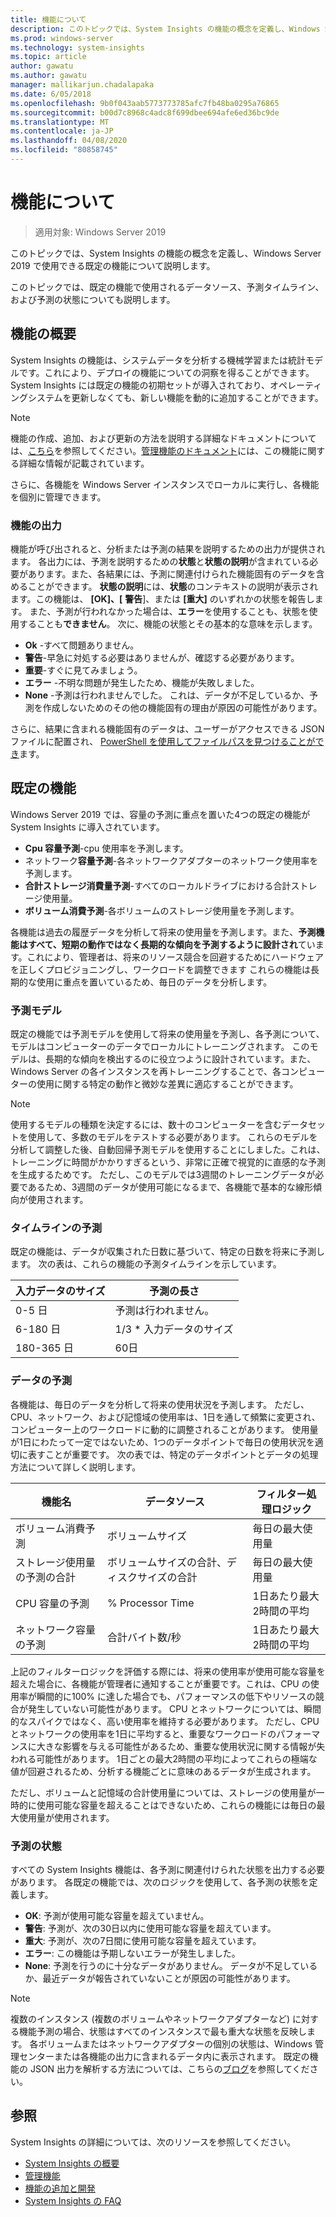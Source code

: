 ```yaml
---
title: 機能について
description: このトピックでは、System Insights の機能の概念を定義し、Windows Server 2019 で使用できる既定の機能について説明します。
ms.prod: windows-server
ms.technology: system-insights
ms.topic: article
author: gawatu
ms.author: gawatu
manager: mallikarjun.chadalapaka
ms.date: 6/05/2018
ms.openlocfilehash: 9b0f043aab5773773785afc7fb48ba0295a76865
ms.sourcegitcommit: b00d7c8968c4adc8f699dbee694afe6ed36bc9de
ms.translationtype: MT
ms.contentlocale: ja-JP
ms.lasthandoff: 04/08/2020
ms.locfileid: "80858745"
---
```

# <a name="understanding-capabilities"></a>機能について

>適用対象: Windows Server 2019

このトピックでは、System Insights の機能の概念を定義し、Windows Server 2019 で使用できる既定の機能について説明します。 

このトピックでは、既定の機能で使用されるデータソース、予測タイムライン、および予測の状態についても説明します。 

## <a name="capability-overview"></a>機能の概要
System Insights の機能は、システムデータを分析する機械学習または統計モデルです。これにより、デプロイの機能についての洞察を得ることができます。 System Insights には既定の機能の初期セットが導入されており、オペレーティングシステムを更新しなくても、新しい機能を動的に追加することができます。 

>[!NOTE]
>機能の作成、追加、および更新の方法を説明する詳細なドキュメントについては、[こちら](adding-and-developing-capabilities.md)を参照してください。[管理機能のドキュメント](managing-capabilities.md)には、この機能に関する詳細な情報が記載されています。

さらに、各機能を Windows Server インスタンスでローカルに実行し、各機能を個別に管理できます。

### <a name="capability-outputs"></a>機能の出力
機能が呼び出されると、分析または予測の結果を説明するための出力が提供されます。 各出力には、予測を説明するための**状態**と**状態の説明**が含まれている必要があります。また、各結果には、予測に関連付けられた機能固有のデータを含めることができます。 **状態の説明**には、**状態**のコンテキストの説明が表示されます。この機能は、 **[OK]、[** **警告**]、または **[重大]** のいずれかの状態を報告します。 また、予測が行われなかった場合は、**エラー**を使用することも、状態を使用することも**できません**。 次に、機能の状態とその基本的な意味を示します。 

- **Ok** -すべて問題ありません。
- **警告**-早急に対処する必要はありませんが、確認する必要があります。 
- **重要**-すぐに見てみましょう。 
- **エラー** -不明な問題が発生したため、機能が失敗しました。 
- **None** -予測は行われませんでした。 これは、データが不足しているか、予測を作成しないためのその他の機能固有の理由が原因の可能性があります。 

さらに、結果に含まれる機能固有のデータは、ユーザーがアクセスできる JSON ファイルに配置され、 [PowerShell を使用してファイルパスを見つけることができ](https://docs.microsoft.com/windows-server/manage/system-insights/managing-capabilities#retrieving-capability-results)ます。 

## <a name="default-capabilities"></a>既定の機能
Windows Server 2019 では、容量の予測に重点を置いた4つの既定の機能が System Insights に導入されています。

- **Cpu 容量予測**-cpu 使用率を予測します。 
- ネットワーク**容量予測**-各ネットワークアダプターのネットワーク使用率を予測します。 
- **合計ストレージ消費量予測**-すべてのローカルドライブにおける合計ストレージ使用量。 
- **ボリューム消費予測**-各ボリュームのストレージ使用量を予測します。

各機能は過去の履歴データを分析して将来の使用量を予測します。また、**予測機能はすべて、短期の動作ではなく長期的な傾向を予測するように設計され**ています。これにより、管理者は、将来のリソース競合を回避するためにハードウェアを正しくプロビジョニングし、ワークロードを調整できます これらの機能は長期的な使用に重点を置いているため、毎日のデータを分析します。 

### <a name="forecasting-model"></a>予測モデル
既定の機能では予測モデルを使用して将来の使用量を予測し、各予測について、モデルはコンピューターのデータでローカルにトレーニングされます。 このモデルは、長期的な傾向を検出するのに役立つように設計されています。また、Windows Server の各インスタンスを再トレーニングすることで、各コンピューターの使用に関する特定の動作と微妙な差異に適応することができます。

>[!NOTE]
>使用するモデルの種類を決定するには、数十のコンピューターを含むデータセットを使用して、多数のモデルをテストする必要があります。 これらのモデルを分析して調整した後、自動回帰予測モデルを使用することにしました。これは、トレーニングに時間がかかりすぎるという、非常に正確で視覚的に直感的な予測を生成するためです。 ただし、このモデルでは3週間のトレーニングデータが必要であるため、3週間のデータが使用可能になるまで、各機能で基本的な線形傾向が使用されます。

### <a name="forecasting-timelines"></a>タイムラインの予測
既定の機能は、データが収集された日数に基づいて、特定の日数を将来に予測します。 次の表は、これらの機能の予測タイムラインを示しています。

| 入力データのサイズ | 予測の長さ |
| --------------- | --------------- |
| 0-5 日 | 予測は行われません。 |
| 6-180 日 | 1/3 * 入力データのサイズ |
| 180-365 日 | 60日 | 

### <a name="forecasting-data"></a>データの予測
各機能は、毎日のデータを分析して将来の使用状況を予測します。 ただし、CPU、ネットワーク、および記憶域の使用率は、1日を通して頻繁に変更され、コンピューター上のワークロードに動的に調整されることがあります。 使用量が1日にわたって一定ではないため、1つのデータポイントで毎日の使用状況を適切に表すことが重要です。 次の表では、特定のデータポイントとデータの処理方法について詳しく説明します。


| 機能名 | データソース | フィルター処理ロジック |
| --------------- | -------------- | ---------------- |
 ボリューム消費予測          | ボリュームサイズ                    | 毎日の最大使用量              
 ストレージ使用量の予測の合計   | ボリュームサイズの合計、ディスクサイズの合計              | 毎日の最大使用量             
 CPU 容量の予測                | % Processor Time  | 1日あたり最大2時間の平均   
 ネットワーク容量の予測         | 合計バイト数/秒         | 1日あたり最大2時間の平均  

上記のフィルターロジックを評価する際には、将来の使用率が使用可能な容量を超えた場合に、各機能が管理者に通知することが重要です。これは、CPU の使用率が瞬間的に100% に達した場合でも、パフォーマンスの低下やリソースの競合が発生していない可能性があります。 CPU とネットワークについては、瞬間的なスパイクではなく、高い使用率を維持する必要があります。 ただし、CPU とネットワークの使用率を1日に平均すると、重要なワークロードのパフォーマンスに大きな影響を与える可能性があるため、重要な使用状況に関する情報が失われる可能性があります。 1日ごとの最大2時間の平均によってこれらの極端な値が回避されるため、分析する機能ごとに意味のあるデータが生成されます。

ただし、ボリュームと記憶域の合計使用量については、ストレージの使用量が一時的に使用可能な容量を超えることはできないため、これらの機能には毎日の最大使用量が使用されます。 

### <a name="forecasting-statuses"></a>予測の状態
すべての System Insights 機能は、各予測に関連付けられた状態を出力する必要があります。 各既定の機能では、次のロジックを使用して、各予測の状態を定義します。
- **OK**: 予測が使用可能な容量を超えていません。
- **警告**: 予測が、次の30日以内に使用可能な容量を超えています。 
- **重大**: 予測が、次の7日間に使用可能な容量を超えています。 
- **エラー**: この機能は予期しないエラーが発生しました。 
- **None**: 予測を行うのに十分なデータがありません。 データが不足しているか、最近データが報告されていないことが原因の可能性があります。

>[!NOTE]
>複数のインスタンス (複数のボリュームやネットワークアダプターなど) に対する機能予測の場合、状態はすべてのインスタンスで最も重大な状態を反映します。 各ボリュームまたはネットワークアダプターの個別の状態は、Windows 管理センターまたは各機能の出力に含まれるデータ内に表示されます。 既定の機能の JSON 出力を解析する方法については、こちらの[ブログ](https://aka.ms/systeminsights-mitigationscripts)を参照してください。 


## <a name="see-also"></a>参照
System Insights の詳細については、次のリソースを参照してください。

- [System Insights の概要](overview.md)
- [管理機能](managing-capabilities.md)
- [機能の追加と開発](adding-and-developing-capabilities.md)
- [System Insights の FAQ](faq.md)

